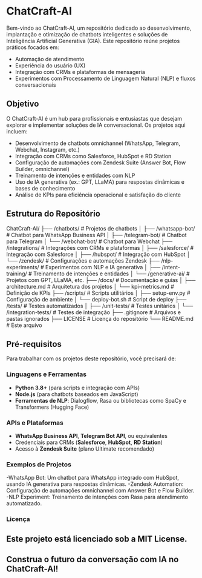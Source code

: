 # ChatCraft-AI

Bem-vindo ao ChatCraft-AI, um repositório dedicado ao desenvolvimento, implantação e otimização de chatbots inteligentes e soluções de Inteligência Artificial Generativa (GIA). Este repositório reúne projetos práticos focados em:

- Automação de atendimento
- Experiência do usuário (UX)
- Integração com CRMs e plataformas de mensageria
- Experimentos com Processamento de Linguagem Natural (NLP) e fluxos conversacionais

## Objetivo

O ChatCraft-AI é um hub para profissionais e entusiastas que desejam explorar e implementar soluções de IA conversacional. Os projetos aqui incluem:

- Desenvolvimento de chatbots omnichannel (WhatsApp, Telegram, Webchat, Instagram, etc.)
- Integração com CRMs como Salesforce, HubSpot e RD Station
- Configuração de automações com Zendesk Suite (Answer Bot, Flow Builder, omnichannel)
- Treinamento de intenções e entidades com NLP
- Uso de IA generativa (ex.: GPT, LLaMA) para respostas dinâmicas e bases de conhecimento
- Análise de KPIs para eficiência operacional e satisfação do cliente

## Estrutura do Repositório
ChatCraft-AI/ ├── /chatbots/                    # Projetos de chatbots │   ├── /whatsapp-bot/            # Chatbot para WhatsApp Business API │   ├── /telegram-bot/            # Chatbot para Telegram │   └── /webchat-bot/             # Chatbot para Webchat ├── /integrations/                # Integrações com CRMs e plataformas │   ├── /salesforce/              # Integração com Salesforce │   ├── /hubspot/                 # Integração com HubSpot │   └── /zendesk/                 # Configurações e automações Zendesk ├── /nlp-experiments/             # Experimentos com NLP e IA generativa │   ├── /intent-training/         # Treinamento de intenções e entidades │   └── /generative-ai/           # Projetos com GPT, LLaMA, etc. ├── /docs/                        # Documentação e guias │   ├── architecture.md           # Arquitetura dos projetos │   └── kpi-metrics.md            # Definição de KPIs ├── /scripts/                     # Scripts utilitários │   ├── setup-env.py              # Configuração de ambiente │   └── deploy-bot.sh             # Script de deploy ├── /tests/                       # Testes automatizados │   ├── /unit-tests/              # Testes unitários │   └── /integration-tests/       # Testes de integração ├── .gitignore                    # Arquivos e pastas ignorados ├── LICENSE                       # Licença do repositório └── README.md                     # Este arquivo

## Pré-requisitos

Para trabalhar com os projetos deste repositório, você precisará de:

### Linguagens e Ferramentas

- **Python 3.8+** (para scripts e integração com APIs)
- **Node.js** (para chatbots baseados em JavaScript)
- **Ferramentas de NLP**: Dialogflow, Rasa ou bibliotecas como SpaCy e Transformers (Hugging Face)

### APIs e Plataformas

- **WhatsApp Business API**, **Telegram Bot API**, ou equivalentes
- Credenciais para CRMs (**Salesforce**, **HubSpot**, **RD Station**)
- Acesso à **Zendesk Suite** (plano Ultimate recomendado)

### Exemplos de Projetos
-WhatsApp Bot: Um chatbot para WhatsApp integrado com HubSpot, usando IA generativa para respostas dinâmicas.
-Zendesk Automation: Configuração de automações omnichannel com Answer Bot e Flow Builder.
-NLP Experiment: Treinamento de intenções com Rasa para atendimento automatizado.

### Licença
## Este projeto está licenciado sob a MIT License.

## Construa o futuro da conversação com IA no ChatCraft-AI!
